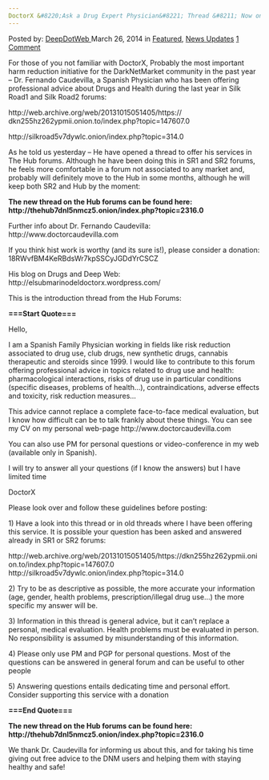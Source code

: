 ```yaml
---
DoctorX &#8220;Ask a Drug Expert Physician&#8221; Thread &#8211; Now on The Hub Forums!
---
```

<article class="post-listing post-4817 post type-post status-publish format-standard has-post-thumbnail hentry category-deepdot-news category-news-updates tag-doctorx tag-drug tag-expert tag-forums tag-hub tag-physician tag-thread">
    <div class="post-inner">
    <p class="post-meta">
    <span>Posted by: <a href="https://www.deepdotweb.com/author/admin/" title="">DeepDotWeb </a></span>
    <span>March 26, 2014</span>
    <span>in <a href="https://www.deepdotweb.com/category/deepdot-news/" rel="category tag">Featured</a>, <a href="https://www.deepdotweb.com/category/news-updates/" rel="category tag">News Updates</a></span>
    <span><a href="https://www.deepdotweb.com/2014/03/26/doctorx-ask-drug-expert-physician-thread-now-hub-forums/#comments">1 Comment</a></span>
    </p>
    <div class="clear"></div>
    <div class="entry">
    <p>For those of you not familiar with DoctorX, Probably the most important harm reduction initiative for the DarkNetMarket community in the past year  &#8211; Dr. Fernando Caudevilla, a Spanish Physician who has been offering professional advice about Drugs and Health during the last year in Silk Road1 and Silk Road2 forums:</p>
    <p>http://web.archive.org/web/<wbr/>20131015051405/https://<wbr/>dkn255hz262ypmii.onion.to/<wbr/>index.php?topic=147607.0</p>
    <p>http://silkroad5v7dywlc.onion/<wbr/>index.php?topic=314.0</p>
    <p>As he told us yesterday &#8211; He have opened a thread to offer his services in The Hub forums. Although he have been doing this in SR1 and SR2 forums, he feels more comfortable in a forum not associated to any market and, probably will definitely move to the Hub in some months, although he will keep both SR2 and Hub by the moment:</p>
    <div class="box  info"><div class="box-inner-block"><i class="tieicon-boxicon"></i>
    <strong>The new thread on the Hub forums can be found here: </strong><br/>
    <strong>http://thehub7dnl5nmcz5.onion/index.php?topic=2316.0</strong>
    </div></div>
    <p>Further info about Dr. Fernando Caudevilla: http://www.doctorcaudevilla.com</p>
    <p>If you think hist work is worthy (and its sure is!), please consider a donation: 18RWvfBM4KeRBdsWr7kpSSCyJGDdYrCSCZ</p>
    <p>His blog on Drugs and Deep Web: http://elsubmarinodeldoctorx.wordpress.com/</p>
    <p>This is the introduction thread from the Hub Forums:</p>
    <p><strong>===Start Quote===</strong></p>
    <p>Hello,</p>
    <p>I am a Spanish Family Physician working in fields like risk reduction associated to drug use, club drugs, new synthetic drugs, cannabis therapeutic and steroids since 1999. I would like to contribute to this forum offering professional advice in topics related to drug use and health: pharmacological interactions, risks of drug use in particular conditions (specific diseases, problems of health…), contraindications, adverse effects and toxicity, risk reduction measures…</p>
    <p>This advice cannot replace a complete face-to-face medical evaluation, but I know how difficult can be to talk frankly about these things. You can see my CV on my personal web-page http://www.doctorcaudevilla.com</p>
    <p>You can also use PM for personal questions or video-conference in my web (available only in Spanish).</p>
    <p>I will try to answer all your questions (if I know the answers) but I have limited time</p>
    <p>DoctorX</p>
    <p>Please look over and follow these guidelines before posting:</p>
    <p>1) Have a look into this thread or in old threads where I have been offering this service. It is possible your question has been asked and answered already in SR1 or SR2 forums:</p>
    <p>http://web.archive.org/web/20131015051405/https://dkn255hz262ypmii.onion.to/index.php?topic=147607.0<br/>
    http://silkroad5v7dywlc.onion/index.php?topic=314.0</p>
    <p>2) Try to be as descriptive as possible, the more accurate your information (age, gender, health problems, prescription/illegal drug use&#8230;) the more specific my answer will be.</p>
    <p>3) Information in this thread is general advice, but it can&#8217;t replace a personal, medical evaluation. Health problems must be evaluated in person. No responsibility is assumed by misunderstanding of this information.</p>
    <p>4) Please only use PM and PGP for personal questions. Most of the questions can be answered in general forum and can be useful to other people</p>
    <p>5) Answering questions entails dedicating time and personal effort. Consider supporting this service with a donation</p>
    <p><strong>===End Quote===</strong></p>
    <div class="box  info"><div class="box-inner-block"><i class="tieicon-boxicon"></i>
    <strong>The new thread on the Hub forums can be found here: </strong><br/>
    <strong>http://thehub7dnl5nmcz5.onion/index.php?topic=2316.0</strong>
    </div></div>
    <p>We thank Dr. Caudevilla for informing us about this, and for taking his time giving out free advice to the DNM users and helping them with staying healthy and safe!</p>
    </div>
    <span style="display:none"><a href="https://www.deepdotweb.com/tag/doctorx/" rel="tag">doctorx</a> <a href="https://www.deepdotweb.com/tag/drug/" rel="tag">drug</a> <a href="https://www.deepdotweb.com/tag/expert/" rel="tag">expert</a> <a href="https://www.deepdotweb.com/tag/forums/" rel="tag">forums</a> <a href="https://www.deepdotweb.com/tag/hub/" rel="tag">hub</a> <a href="https://www.deepdotweb.com/tag/physician/" rel="tag">physician</a> <a href="https://www.deepdotweb.com/tag/thread/" rel="tag">thread</a></span> <span style="display:none" class="updated">2014-03-26</span>
    <div style="display:none" class="vcard author" itemprop="author" itemscope itemtype="http://schema.org/Person"><strong class="fn" itemprop="name"><a href="https://www.deepdotweb.com/author/admin/" title="Posts by DeepDotWeb" rel="author">DeepDotWeb</a></strong></div>
    </div>
</article>

